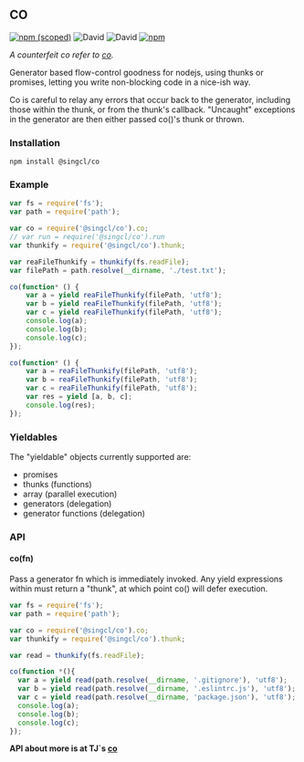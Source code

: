 ## CO
[![npm (scoped)](https://img.shields.io/npm/v/@singcl/co.svg?style=flat-square)](https://www.npmjs.com/package/@singcl/co)
![David](https://img.shields.io/david/dev/singcl/co.svg?style=flat-square)
![David](https://img.shields.io/david/singcl/co.svg?style=flat-square)
[![npm](https://img.shields.io/npm/dm/@singcl/co.svg?style=flat-square)](https://www.npmjs.com/package/@singcl/thunk-run)

*A counterfeit co refer to [co](https://github.com/tj/co/tree/master).*

Generator based flow-control goodness for nodejs, using thunks or promises, letting you write non-blocking code in a nice-ish way.

Co is careful to relay any errors that occur back to the generator, including those within the thunk, or from the thunk's callback. "Uncaught" exceptions in the generator are then either passed co()'s thunk or thrown.
### Installation
`npm install @singcl/co`

### Example
```js
var fs = require('fs');
var path = require('path');

var co = require('@singcl/co').co;
// var run = require('@singcl/co').run
var thunkify = require('@singcl/co').thunk;

var reaFileThunkify = thunkify(fs.readFile);
var filePath = path.resolve(__dirname, './test.txt');

co(function* () {
    var a = yield reaFileThunkify(filePath, 'utf8');
    var b = yield reaFileThunkify(filePath, 'utf8');
    var c = yield reaFileThunkify(filePath, 'utf8');
    console.log(a);
    console.log(b);
    console.log(c);
});

co(function* () {
    var a = reaFileThunkify(filePath, 'utf8');
    var b = reaFileThunkify(filePath, 'utf8');
    var c = reaFileThunkify(filePath, 'utf8');
    var res = yield [a, b, c];
    console.log(res);
});

```

### Yieldables
The "yieldable" objects currently supported are:

- promises
- thunks (functions)
- array (parallel execution)
- generators (delegation)
- generator functions (delegation)

### API

#### co(fn)
Pass a generator fn which is immediately invoked. Any yield expressions within must return a "thunk", at which point co() will defer execution.
```js
var fs = require('fs');
var path = require('path');

var co = require('@singcl/co').co;
var thunkify = require('@singcl/co').thunk;

var read = thunkify(fs.readFile);

co(function *(){
  var a = yield read(path.resolve(__dirname, '.gitignore'), 'utf8');
  var b = yield read(path.resolve(__dirname, '.eslintrc.js'), 'utf8');
  var c = yield read(path.resolve(__dirname, 'package.json'), 'utf8');
  console.log(a);
  console.log(b);
  console.log(c);
});
```

**API about more is at TJ`s [co](https://github.com/tj/co/tree/0.5.0)**